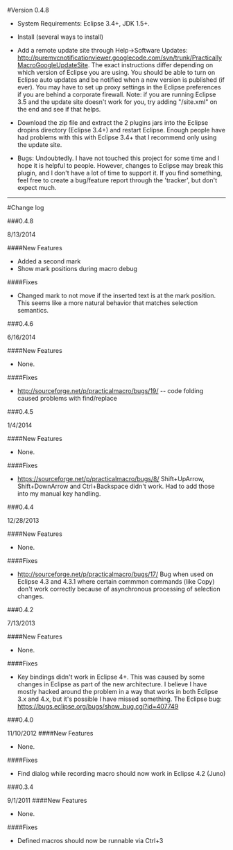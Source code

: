 #Version 0.4.8
 
 
* System Requirements: Eclipse 3.4+, JDK 1.5+.  
 
* Install (several ways to install) 
 
* Add a remote update site through Help->Software Updates:
http://puremvcnotificationviewer.googlecode.com/svn/trunk/PracticallyMacroGoogleUpdateSite.  The 
exact instructions differ depending on which version of Eclipse you are using.
You should be able to turn on Eclipse auto updates and 
be notified when a new version is published (if ever).  You may have to set up proxy 
settings in the Eclipse preferences if you are behind a corporate 
firewall.  Note: if you are running Eclipse 3.5 and the update site doesn't work
for you, try adding "/site.xml" on the end and see if that helps.  
 
* Download the zip file and extract the 2 plugins jars into the 
Eclipse dropins 
directory (Eclipse 3.4+) and restart Eclipse.  Enough people have had problems with this with Eclipse 3.4+ that I recommend only using the update site.
 
* Bugs: Undoubtedly.  I have not touched this project for some time and I hope it is helpful to people.  However,
changes to Eclipse may break this plugin, and I don't have a lot of time to support it.  If you find something, feel free to create a 
bug/feature report through the 'tracker', but don't expect much.

 
-----------------------------------------------------------------------------------------------------------
#Change log

###0.4.8

8/13/2014

####New Features

* Added a second mark
* Show mark positions during macro debug

####Fixes

* Changed mark to not move if the inserted text is at the mark position.  This seems like a more natural behavior that matches selection semantics.
  
###0.4.6

6/16/2014

####New Features

* None.

####Fixes

* http://sourceforge.net/p/practicalmacro/bugs/19/ -- code folding caused problems with find/replace
  
###0.4.5

1/4/2014

####New Features

* None.

####Fixes

* https://sourceforge.net/p/practicalmacro/bugs/8/  Shift+UpArrow, Shift+DownArrow and Ctrl+Backspace 
didn't work.  Had to add those into my manual key handling.
  
###0.4.4

12/28/2013

####New Features

* None.

####Fixes

* http://sourceforge.net/p/practicalmacro/bugs/17/  Bug when used on Eclipse 4.3 and 4.3.1 where certain
commmon commands (like Copy) don't work correctly because of asynchronous processing of selection 
changes.  

###0.4.2

7/13/2013

####New Features

* None.

####Fixes

* Key bindings didn't work in Eclipse 4+.  This was caused by some changes in Eclipse as part of the
new architecture.  I believe I have mostly hacked around the problem in a way that works in both Eclipse
3.x and 4.x, but it's possible I have missed something.  The Eclipse bug: https://bugs.eclipse.org/bugs/show_bug.cgi?id=407749 

###0.4.0

11/10/2012
####New Features

* None.

####Fixes

* Find dialog while recording macro should now work in Eclipse 4.2 (Juno) 

###0.3.4

9/1/2011
####New Features

* None.

####Fixes

* Defined macros should now be runnable via Ctrl+3 

